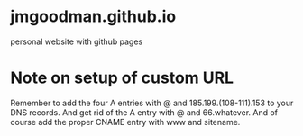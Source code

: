 # jmgoodman.github.io
 personal website with github pages

# Note on setup of custom URL
 Remember to add the four A entries with @ and 185.199.(108-111).153 to your DNS records.
 And get rid of the A entry with @ and 66.whatever.
 And of course add the proper CNAME entry with www and sitename.